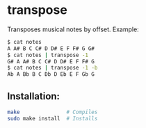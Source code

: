# transpose

Transposes musical notes by offset. Example:

```sh
$ cat notes
A A# B C C# D D# E F F# G G#
$ cat notes | transpose -1
G# A A# B C C# D D# E F F# G
$ cat notes | transpose -1 -b
Ab A Bb B C Db D Eb E F Gb G
```

## Installation:

```sh
make               # Compiles
sudo make install  # Installs
```
